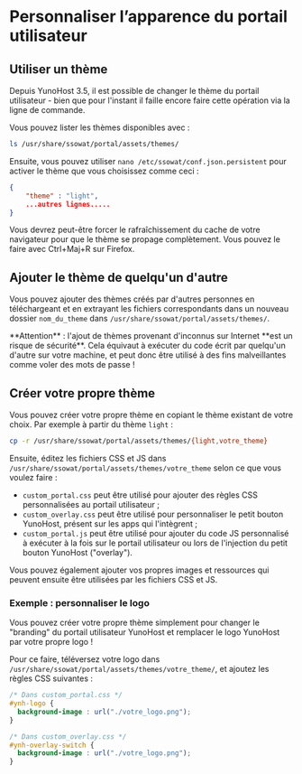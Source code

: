 # Personnaliser l’apparence du portail utilisateur

## Utiliser un thème

Depuis YunoHost 3.5, il est possible de changer le thème du portail utilisateur - bien que pour l'instant il faille encore faire cette opération via la ligne de commande.

Vous pouvez lister les thèmes disponibles avec : 

```bash
ls /usr/share/ssowat/portal/assets/themes/
```

Ensuite, vous pouvez utiliser `nano /etc/ssowat/conf.json.persistent` pour activer le thème que vous choisissez comme ceci :

```json
{
    "theme" : "light",
    ...autres lignes.....
}
```

<div class="alert alert-info" markdown="1">
Vous devrez peut-être forcer le rafraîchissement du cache de votre navigateur pour que le thème se propage complètement. Vous pouvez le faire avec Ctrl+Maj+R sur Firefox.
</div>

## Ajouter le thème de quelqu'un d'autre

Vous pouvez ajouter des thèmes créés par d'autres personnes en téléchargeant et en extrayant les fichiers correspondants dans un nouveau dossier `nom_du_theme` dans `/usr/share/ssowat/portal/assets/themes/`.

<div class="alert alert-warning" markdown="1">
**Attention** : l'ajout de thèmes provenant d'inconnus sur Internet **est un risque de sécurité**. Cela équivaut à exécuter du code écrit par quelqu'un d'autre sur votre machine, et peut donc être utilisé à des fins malveillantes comme voler des mots de passe !
</div> 

## Créer votre propre thème

Vous pouvez créer votre propre thème en copiant le thème existant de votre choix. Par exemple à partir du thème `light` : 

```bash
cp -r /usr/share/ssowat/portal/assets/themes/{light,votre_theme}
```

Ensuite, éditez les fichiers CSS et JS dans `/usr/share/ssowat/portal/assets/themes/votre_theme` selon ce que vous voulez faire : 

- `custom_portal.css` peut être utilisé pour ajouter des règles CSS personnalisées au portail utilisateur ;
- `custom_overlay.css` peut être utilisé pour personnaliser le petit bouton YunoHost, présent sur les apps qui l'intègrent ;
- `custom_portal.js` peut être utilisé pour ajouter du code JS personnalisé à exécuter à la fois sur le portail utilisateur ou lors de l'injection du petit bouton YunoHost ("overlay").

Vous pouvez également ajouter vos propres images et ressources qui peuvent ensuite être utilisées par les fichiers CSS et JS.

### Exemple : personnaliser le logo

Vous pouvez créer votre propre thème simplement pour changer le "branding" du portail utilisateur YunoHost et remplacer le logo YunoHost par votre propre logo !

Pour ce faire, téléversez votre logo dans `/usr/share/ssowat/portal/assets/themes/votre_theme/`, et ajoutez les règles CSS suivantes : 

```css
/* Dans custom_portal.css */
#ynh-logo {
  background-image : url("./votre_logo.png");
}

/* Dans custom_overlay.css */
#ynh-overlay-switch {
  background-image : url("./votre_logo.png");
}
```
